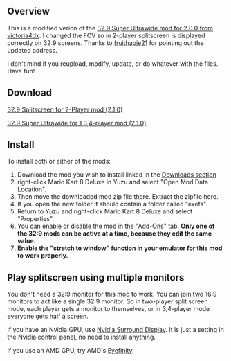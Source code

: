 ## Overview

This is a modified verion of the [32.9 Super Ultrawide mod for 2.0.0 from victoria4dx](https://github.com/victoria4dx/switch-mods/raw/main/Mario%20Kart%208%20Deluxe/2.0.0/0100152000022000/32.9%20Super%20Ultrawide.zip). I changed the FOV so in 2-player splitscreen is displayed correctly on 32:9 screens. Thanks to [fruithapje21](https://www.reddit.com/r/yuzu/comments/qfgqdi/is_there_a_60fps_mod_for_mario_kart_8_deluxe_4/) for pointing out the updated address.

I don't mind if you reupload, modify, update, or do whatever with the files. Have fun!

## Download

[32.9 Splitscreen for 2-Player mod (2.1.0)](2.1.0/32.9%20Splitscreen%202-Player.zip)

[32.9 Super Ultrawide for 1,3,4-player mod (2.1.0)](2.1.0/32.9%20Super%20Ultrawide%201,3,4-player.zip)

## Install
To install both or either of the mods:
1. Download the mod you wish to install linked in the [Downloads section](#Download)
2. right-click Mario Kart 8 Deluxe in Yuzu and select "Open Mod Data Location".
3. Then move the downloaded mod zip file there. Extract the zipfile here.
4. If you open the new folder it should contain a folder called "exefs".
5. Return to Yuzu and right-click Mario Kart 8 Deluxe and select "Properties".
6. You can enable or disable the mod in the "Add-Ons" tab. **Only one of the 32:9 mods can be active at a time, because they edit the same value.**
7. **Enable the "stretch to window" function in your emulator for this mod to work properly.**

## Play splitscreen using multiple monitors

You don't need a 32:9 monitor for this mod to work. You can join two 16:9 monitors to act like a single 32:9 monitor.
So in two-player split screen mode, each player gets a monitor to themselves, or in 3,4-player mode everyone gets half a screen. 

If you have an Nvidia GPU, use [Nvidia Surround Display](https://www.nvidia.com/content/Control-Panel-Help/vLatest/en-us/mergedProjects/nv3d/To_configure_my_displays_for_Surround.htm). It is just a setting in the Nvidia control panel, no need to install anything.

If you use an AMD GPU, try AMD's [Eyefinity](https://www.amd.com/en/technologies/eyefinity).
